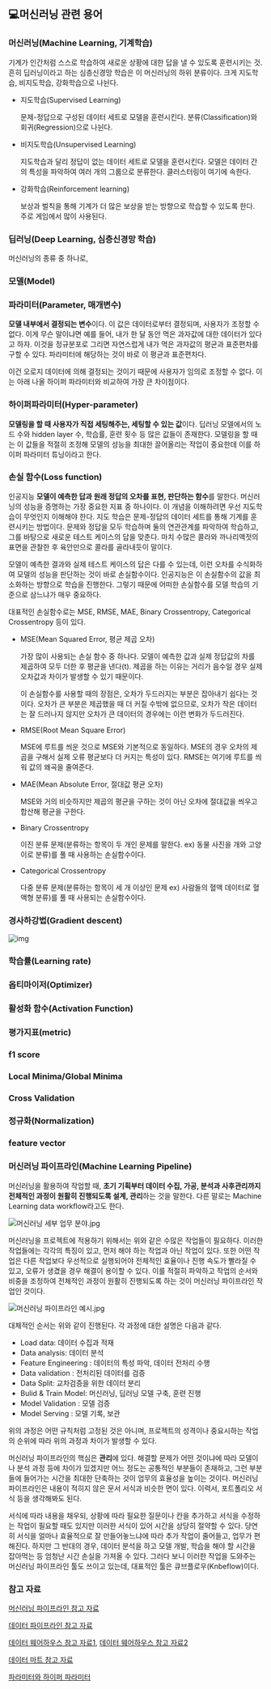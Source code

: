 ## :computer:머신러닝 관련 용어

### 머신러닝(Machine Learning, 기계학습)

기계가 인간처럼 스스로 학습하여 새로운 상황에 대한 답을 낼 수 있도록 훈련시키는 것. 흔히 딥러닝이라고 하는 심층신경망 학습은 이 머신러닝의 하위 분류이다. 크게 지도학습, 비지도학습, 강화학습으로 나뉜다. 

- 지도학습(Supervised Learning)

  문제-정답으로 구성된 데이터 세트로 모델을 훈련시킨다. 분류(Classification)와 회귀(Regression)으로 나뉜다. 

- 비지도학습(Unsupervised Learning)

  지도학습과 달리 정답이 없는 데이터 세트로 모델을 훈련시킨다. 모델은 데이터 간의 특성을 파악하여 여러 개의 그룹으로 분류한다. 클러스터링이 여기에 속한다. 

- 강화학습(Reinforcement learning)

  보상과 벌칙을 통해 기계가 더 많은 보상을 받는 방향으로 학습할 수 있도록 한다. 주로 게임에서 많이 사용된다. 



### 딥러닝(Deep Learning, 심층신경망 학습)

머신러닝의 종류 중 하나로, 



### 모델(Model)



### 파라미터(Parameter, 매개변수)

**모델 내부에서 결정되는 변수**이다. 이 값은 데이터로부터 결정되며, 사용자가 조정할 수 없다. 이게 무슨 말이냐면 예를 들어, 내가 한 달 동안 먹은 과자값에 대한 데이터가 있다고 하자. 이것을 정규분포로 그리면 자연스럽게 내가 먹은 과자값의 평균과 표준편차를 구할 수 있다. 파라미터에 해당하는 것이 바로 이 평균과 표준편차다. 

이건 오로지 데이터에 의해 결정되는 것이기 때문에 사용자가 임의로 조정할 수 없다.  이는 아래 나올 하이퍼 파라미터와 비교하여 가장 큰 차이점이다. 



### 하이퍼파라미터(Hyper-parameter)

**모델링을 할 때 사용자가 직접 세팅해주는, 세팅할 수 있는 값**이다. 딥러닝 모델에서의 노드 수와 hidden layer 수, 학습률, 훈련 횟수 등 많은 값들이 존재한다. 모델링을 할 때는 이 값들을 적절히 조정해 모델의 성능을 최대한 끌어올리는 작업이 중요한데 이를 하이퍼 파라미터 튜닝이라고 한다. 



### 손실 함수(Loss function)

인공지능 **모델이 예측한 답과 원래 정답의 오차를 표현, 판단하는 함수**를 말한다.  머신러닝의 성능을 증명하는 가장 중요한 지표 중 하나이다. 이 개념을 이해하려면 우선 지도학습이 무엇인지 이해해야 한다. 지도 학습은 문제-정답의 데이터 세트를 통해 기계를 훈련시키는 방법이다. 문제와 정답을 모두 학습하며 둘의 연관관계를 파악하여 학습하고, 그를 바탕으로 새로운 테스트 케이스의 답을 맞춘다. 마치 수많은 콜라와 까나리액젓의 표면을 관찰한 후 육안만으로 콜라를 골라내듯이 말이다.  

모델이 예측한 결과와 실제 테스트 케이스의 답은 다를 수 있는데, 이런 오차를 수식화하여 모델의 성능을 판단하는 것이 바로 손실함수이다. 인공지능은 이 손실함수의 값을 최소화하는 방향으로 학습을 진행한다. 그렇기 때문에 어떠한 손실함수를 모델 학습의 기준으로 삼느냐가 매우 중요하다. 

대표적인 손실함수로는 MSE, RMSE, MAE, Binary Crossentropy, Categorical Crossentropy 등이 있다. 

- MSE(Mean Squared Error, 평균 제곱 오차)

  가장 많이 사용되는 손실 함수 중 하나다. 모델이 예측한 값과 실제 정답값의 차를 제곱하여 모두 더한 후 평균을 낸다(t). 제곱을 하는 이유는 거리가 음수일 경우 실제 오차값과 차이가 발생할 수 있기 때문이다.  

  이 손실함수를 사용할 때의 장점은, 오차가 두드러지는 부분은 잡아내기 쉽다는 것이다. 오차가 큰 부분은 제곱했을 때 더 커질 수밖에 없으므로, 오차가 작은 데이터는 잘 드러나지 않지만 오차가 큰 데이터의 경우에는 이런 변화가 두드러진다. 

  

- RMSE(Root Mean Square Error)

  MSE에 루트를 씌운 것으로 MSE와 기본적으로 동일하다. MSE의 경우 오차의 제곱을 구해서 실제 오류 평균보다 더 커지는 특성이 있다. RMSE는 여기에 루트를 씌워 값의 왜곡을 줄여준다. 

  

- MAE(Mean Absolute Error, 절대값 평균 오차)

  MSE와 거의 비슷하지만 제곱의 평균을 구하는 것이 아닌 오차에 절대값을 씌우고 합산해 평균을 구한다. 

  

- Binary Crossentropy

  이진 분류 문제(분류하는 항목이 두 개인 문제를 말한다. ex) 동물 사진을 개와 고양이로 분류)를 풀 때 사용하는 손실함수이다. 

  

- Categorical Crossentropy

  다중 분류 문제(분류하는 항목이 세 개 이상인 문제 ex) 사람들의 혈액 데이터로 혈액형 분류)를 풀 때 사용되는 손실함수이다. 
  
  

### 경사하강법(Gradient descent)

![img](https://t1.daumcdn.net/cfile/tistory/99D9BA355BF3722A35)

### 학습률(Learning rate)

### 옵티마이저(Optimizer)

### 활성화 함수(Activation Function)

### 평가지표(metric)

### f1 score

### Local Minima/Global Minima 

### Cross Validation

### 정규화(Normalization)

### feature vector

### 머신러닝 파이프라인(Machine Learning Pipeline)

머신러닝을 활용하여 작업할 때, **초기 기획부터 데이터 수집, 가공, 분석과 사후관리까지 전체적인 과정이 원활히 진행되도록 설계, 관리**하는 것을 말한다. 다른 말로는 Machine Learning data workflow라고도 한다. 

![머신러닝 세부 업무 분야.jpg](https://itwiki.kr/images/thumb/e/eb/%EB%A8%B8%EC%8B%A0%EB%9F%AC%EB%8B%9D_%EC%84%B8%EB%B6%80_%EC%97%85%EB%AC%B4_%EB%B6%84%EC%95%BC.jpg/700px-%EB%A8%B8%EC%8B%A0%EB%9F%AC%EB%8B%9D_%EC%84%B8%EB%B6%80_%EC%97%85%EB%AC%B4_%EB%B6%84%EC%95%BC.jpg)

머신러닝을 프로젝트에 적용하기 위해서는 위와 같은 수많은 작업들이 필요하다. 이러한 작업들에는 각각의 특징이 있고, 먼저 해야 하는 작업과 아닌 작업이 있다. 또한 어떤 작업은 다른 작업보다 우선적으로 실행되어야 전체적인 효율이나 진행 속도가 빨라질 수 있고, 오류가 생겼을 경우 해결이 용이할 수 있다. 이를 적절히 파악하고 작업의 순서와 비중을 조정하여 전체적인 과정이 원활히 진행되도록 하는 것이 머신러닝 파이프라인 작업인 것이다. 

![머신러닝 파이프라인 예시.jpg](https://itwiki.kr/images/thumb/a/aa/%EB%A8%B8%EC%8B%A0%EB%9F%AC%EB%8B%9D_%ED%8C%8C%EC%9D%B4%ED%94%84%EB%9D%BC%EC%9D%B8_%EC%98%88%EC%8B%9C.jpg/800px-%EB%A8%B8%EC%8B%A0%EB%9F%AC%EB%8B%9D_%ED%8C%8C%EC%9D%B4%ED%94%84%EB%9D%BC%EC%9D%B8_%EC%98%88%EC%8B%9C.jpg)

대체적인 순서는 위와 같이 진행된다. 각 과정에 대한 설명은 다음과 같다. 



- Load data: 데이터 수집과 적재
- Data analysis: 데이터 분석
- Feature Engineering : 데이터의 특성 파악, 데이터 전처리 수행
- Data validation : 전처리된 데이터를 검증
- Data Split: 교차검증을 위한 데이터 분리
- Bulid & Train Model: 머신러닝, 딥러닝 모델 구축, 훈련 진행
- Model Validation : 모델 검증
- Model Serving : 모델 기록, 보관



위의 과정은 어떤 규칙처럼 고정된 것은 아니며, 프로젝트의 성격이나 중요시하는 작업의 순위에 따라 위의 과정과 차이가 발생할 수 있다. 

머신러닝 파이프라인의 핵심은 **관리**에 있다. 해결할 문제가 어떤 것이냐에 따라 모델이나 분석 과정 등에 차이가 있겠지만 어느 정도는 공통적인 부분들이 존재하고, 그런 부분들에 들어가는 시간을 최대한 단축하는 것이 업무의 효율성을 높이는 것이다. 머신러닝 파이프라인은 내용이 적히지 않은 문서 서식과 비슷한 면이 있다. 이력서, 포트폴리오 서식 등을 생각해봐도 된다. 

서식에 따라 내용을 채우되, 상황에 따라 필요한 질문이나 칸을 추가하고 서식을 수정하는 작업이 필요할 때도 있지만 이러한 서식이 있어 시간을 상당히 절약할 수 있다. 당연히 서식을 얼마나 효율적으로 잘 만들어놓느냐에 따라 추가 작업이 줄어들고, 업무가 편해진다. 하지만 그 반대의 경우, 데이터 분석을 하고 모델 개발, 학습을 해야 할 시간을 잡아먹는 등 엄청난 시간 손실을 가져올 수 있다.  그러다 보니 이러한 작업을 도와주는 머신러닝 파이프라인 툴도 쓰이고 있는데,  대표적인 툴은 큐브플로우(Knbeflow)이다.





### 참고 자료

[머신러닝 파이프라인 참고 자료](https://lsjsj92.tistory.com/579)

[데이터 파이프라인 참고 자료](https://blog.voidmainvoid.net/265)

[데이터 웨어하우스 참고 자료1](https://kr.analysisman.com/2020/08/cloud-dw-cdp.html), [데이터 웨어하우스 참고 자료2](https://brunch.co.kr/@qqplot/46)

[데이터 마트 참고 자료](https://middleware.tistory.com/entry/%EB%8D%B0%EC%9D%B4%ED%84%B0-%EC%9B%A8%EC%96%B4%ED%95%98%EC%9A%B0%EC%8A%A4Data-Warehouse-%EB%B0%8F-%EB%8D%B0%EC%9D%B4%ED%84%B0-%EB%A7%88%ED%8A%B8Data-Mart)

[파라미터와 하이퍼 파라미터](https://bkshin.tistory.com/entry/%EB%A8%B8%EC%8B%A0%EB%9F%AC%EB%8B%9D-13-%ED%8C%8C%EB%9D%BC%EB%AF%B8%ED%84%B0Parameter%EC%99%80-%ED%95%98%EC%9D%B4%ED%8D%BC-%ED%8C%8C%EB%9D%BC%EB%AF%B8%ED%84%B0Hyper-parameter)